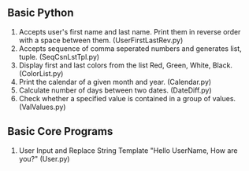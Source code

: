 ## Basic Python

1. Accepts user's first name and last name. Print them in reverse order with a space between them. (UserFirstLastRev.py)
2. Accepts sequence of comma seperated numbers and generates list, tuple. (SeqCsnLstTpl.py)
3. Display first and last colors from the list Red, Green, White, Black. (ColorList.py)
4. Print the calendar of a given month and year. (Calendar.py)
5. Calculate number of days between two dates. (DateDiff.py)
6. Check whether a specified value is contained in a group of values. (ValValues.py)

## Basic Core Programs

1. User Input and Replace String Template "Hello UserName, How are you?" (User.py)

